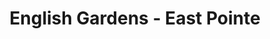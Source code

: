 ---
title: "English Gardens - East Pointe"
url: /eastpointe/english-gardens-east-pointe/
shop: garden centre
---